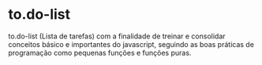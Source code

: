 # to.do-list
to.do-list (Lista de tarefas) com a finalidade de treinar e consolidar conceitos básico e importantes do javascript, seguindo as boas práticas de programação como pequenas funções  e funções puras.

